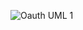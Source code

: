 ![Oauth UML 1](https://user-images.githubusercontent.com/63610026/96044578-7dacfd80-0e25-11eb-9c14-49ec8e278916.png)